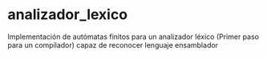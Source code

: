 # analizador_lexico
Implementación de autómatas finitos para un analizador léxico (Primer paso para un compilador) capaz de reconocer lenguaje ensamblador
